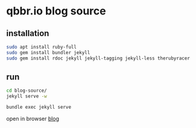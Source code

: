qbbr.io blog source
===================

installation
------------

```bash
sudo apt install ruby-full
sudo gem install bundler jekyll
sudo gem install rdoc jekyll jekyll-tagging jekyll-less therubyracer
```

run
---

```bash
cd blog-source/
jekyll serve -w

bundle exec jekyll serve
```

open in browser [blog](http://127.0.0.1:4000/)
